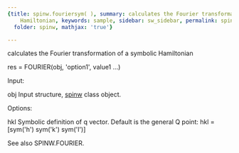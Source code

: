 ```yaml
---
{title: spinw.fouriersym( ), summary: calculates the Fourier transformation of a symbolic
    Hamiltonian, keywords: sample, sidebar: sw_sidebar, permalink: spinw_fouriersym.html,
  folder: spinw, mathjax: 'true'}

---
```

calculates the Fourier transformation of a symbolic Hamiltonian
 
res = FOURIER(obj, 'option1', value1 ...)
 
Input:
 
obj           Input structure, [spinw](spinw.html) class object.
 
Options:
 
hkl           Symbolic definition of q vector. Default is the general Q
              point:
                  hkl = [sym('h') sym('k') sym('l')]
 
 
 
See also SPINW.FOURIER.
 

